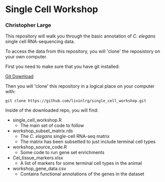 # Single Cell Workshop
### Christopher Large
This repository will walk you through the basic annotation of _C. elegans_ single cell RNA-sequencing data.

To access the data from this repository, you will 'clone' the reposistory on your own computer.

First you need to make sure that you have git installed:

[Git Download](https://git-scm.com/downloads)

Then you will 'clone' this repository in a logical place on your computer with:
```
git clone https://github.com/livinlrg/single_cell_workshop.git
```

Inside of the downloaded repo, you will find:
- single_cell_workshop.R
  - The main set of code to follow
- workshop_subset_matrix.rds
  - The _C. elegans_ single-cell RNA-seq matrix
  - The matrix has been subsetted to just include terminal cell types
- workshop_source_code.R 
  - Some code to run gene set enrichments
- Cel_tissue_markers.xlsx
  - A list of markers for some terminal cell types in the animal
- workshop_gene_data.csv
  - Contains functional annotations of the genes in the dataset
